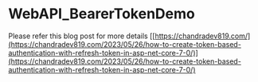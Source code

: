# WebAPI_BearerTokenDemo

Please refer this blog post for more details
[[https://chandradev819.com/](https://chandradev819.com/2023/05/26/how-to-create-token-based-authentication-with-refresh-token-in-asp-net-core-7-0/)](https://chandradev819.com/2023/05/26/how-to-create-token-based-authentication-with-refresh-token-in-asp-net-core-7-0/)
